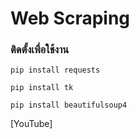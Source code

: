 # Web Scraping
### ติดตั้งเพื่อใช้งาน

```
pip install requests
```

```
pip install tk
```

```
pip install beautifulsoup4
```

[YouTube]
